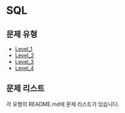 # SQL

## 문제 유형
- [Level_1](https://github.com/kang-heesue/algorithm/tree/main/programmers/SQL/Level_1)
- [Level_2](https://github.com/kang-heesue/algorithm/tree/main/programmers/SQL/Level_2)
- [Level_3](https://github.com/kang-heesue/algorithm/tree/main/programmers/SQL/Level_3)
- [Level_4](https://github.com/kang-heesue/algorithm/tree/main/programmers/SQL/Level_4)

## 문제 리스트
각 유형의 README.md에 문제 리스트가 있습니다.
